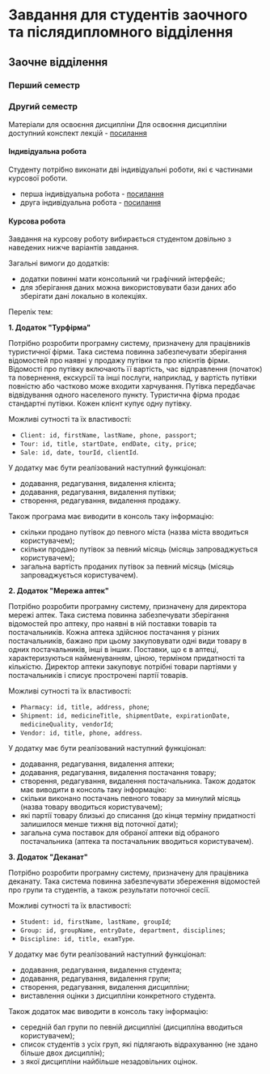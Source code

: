 # Завдання для студентів заочного та післядипломного відділення

## Заочне відділення

### Перший семестр

### Другий семестр

Матеріали для освоєння дисципліни
Для освоєння дисципліни доступний конспект лекцій - [посилання]()

#### Індивідуальна робота

Студенту потрібно виконати дві індивідуальні роботи, які є частинами курсової роботи.

- перша індивідуальна робота - [посилання]()
- друга індивідуальна робота - [посилання]()

#### Курсова робота

Завдання на курсову роботу вибирається студентом довільно з наведених нижче варіантів завдання.

Загальні вимоги до додатків:
- додатки повинні мати консольний чи графічний інтерфейс;
- для зберігання даних можна використовувати бази даних або зберігати дані локально в колекціях.

Перелік тем:

**1. Додаток "Турфірма"**

Потрібно розробити програмну систему, призначену для працівників туристичної фірми. Така система повинна забезпечувати зберігання відомостей про наявні у продажу путівки та про клієнтів фірми. Відомості про путівку включають її вартість, час відправлення (початок) та повернення, екскурсії та інші послуги, наприклад, у вартість путівки повністю або частково може входити харчування. Путівка передбачає відвідування одного населеного пункту. Туристична фірма продає стандартні путівки. Кожен клієнт купує одну путівку.

Можливі сутності та їх властивості:

- `Client: id, firstName, lastName, phone, passport`;
- `Tour: id, title, startDate, endDate, city, price`;
- `Sale: id, date, tourId, clientId`.

У додатку має бути реалізований наступний функціонал:
- додавання, редагування, видалення клієнта;
- додавання, редагування, видалення путівки;
- створення, редагування, видалення продажу.

Також програма має виводити в консоль таку інформацію:
- скільки продано путівок до певного міста (назва міста вводиться користувачем);
- скільки продано путівок за певний місяць (місяць запроваджується користувачем);
- загальна вартість проданих путівок за певний місяць (місяць запроваджується користувачем).

**2. Додаток "Мережа аптек"**

Потрібно розробити програмну систему, призначену для директора мережі аптек. Така система повинна забезпечувати зберігання відомостей про аптеку, про наявні в ній поставки товарів та постачальників. Кожна аптека здійснює постачання у різних постачальників, бажано при цьому закуповувати одні види товару в одних постачальників, інші в інших.
Поставки, що є в аптеці, характеризуються найменуванням, ціною, терміном придатності та кількістю. Директор аптеки закуповує потрібні товари партіями у постачальників і списує прострочені партії товарів.

Можливі сутності та їх властивості:

- `Pharmacy: id, title, address, phone`;
- `Shipment: id, medicineTitle, shipmentDate, expirationDate, medicineQuality, vendorId`;
- `Vendor: id, title, phone, address`.

У додатку має бути реалізований наступний функціонал:
- додавання, редагування, видалення аптеки;
- додавання, редагування, видалення постачання товару;
- створення, редагування, видалення постачальника.
Також додаток має виводити в консоль таку інформацію:
- скільки виконано постачань певного товару за минулий місяць (назва товару вводиться користувачем);
- які партії товару близькі до списання (до кінця терміну придатності залишилося менше тижня від поточної дати);
- загальна сума поставок для обраної аптеки від обраного постачальника (аптека та постачальник вводиться користувачем).

**3. Додаток "Деканат"**

Потрібно розробити програмну систему, призначену для працівника деканату. Така система повинна забезпечувати збереження відомостей про групи та студентів, а також результати поточної сесії.

Можливі сутності та їх властивості:

- `Student: id, firstName, lastName, groupId`;
- `Group: id, groupName, entryDate, department, disciplines`;
- `Discipline: id, title, examType`.

У додатку має бути реалізований наступний функціонал:
- додавання, редагування, видалення студента;
- додавання, редагування, видалення групи;
- створення, редагування, видалення дисципліни;
- виставлення оцінки з дисципліни конкретного студента.

Також додаток має виводити в консоль таку інформацію:
- середній бал групи по певній дисципліні (дисципліна вводиться користувачем);
- список студентів з усіх груп, які підлягають відрахуванню (не здано більше двох дисциплін);
- з якої дисципліни найбільше незадовільних оцінок.
